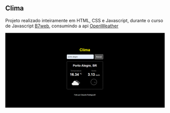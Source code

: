 ## Clima

Projeto realizado inteiramente em HTML, CSS e Javascript, durante o curso de Javascript [B7web](https://alunos.b7web.com.br/login),
consumindo a api [OpenWeather](https://openweathermap.org)

![App Images](./1.png)
